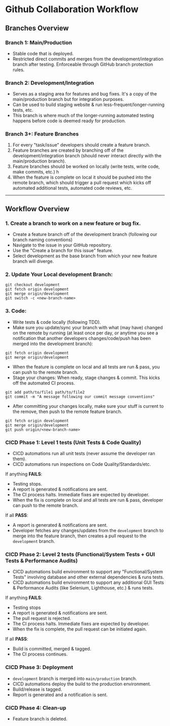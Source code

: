 # Github Collaboration Workflow

## Branches Overview

### Branch 1: Main/Production

- Stable code that is deployed.
- Restricted direct commits and merges from the development/integration branch after testing. Enforceable through GitHub branch protection rules.


### Branch 2: Development/Integration

- Serves as a staging area for features and bug fixes. It's a copy of the main/production branch but for integration purposes.
- Can be used to build staging website & run less-frequent/longer-running tests, etc.  
- This branch is where much of the longer-running automated testing happens before code is deemed ready for production.


### Branch 3+: Feature Branches

1. For every "task/issue" developers should create a feature branch. 
2. Feature branches are created by branching off of the development/integration branch  (should never interact directly with the main/production branch).
3. Feature branches should be worked on locally (write tests, write code, make commits, etc.) h 
4. When the feature is complete on local it should be pushed into the remote branch, which should trigger a pull request which kicks off automated additional tests, automated code reviews, etc.


---

## Workflow Overview

### 1. Create a branch to work on a new feature or bug fix.

- Create a feature branch off of the development branch (following our branch naming conventions)
- Navigate to the issue in your GitHub repository.
- Use the "Create a branch for this issue" feature.
- Select development as the base branch from which your new feature branch will diverge.

### 2. Update Your Local development Branch:
```
git checkout development
git fetch origin development
git merge origin/development
git switch -c <new-branch-name>
```

### 3. Code:

- Write tests & code locally (following TDD). 
- Make sure you update/sync your branch with what (may have) changed on the remote by running (at least once per day, or anytime you see a notification that another developers changes/code/push has been merged into the development branch):

```
git fetch origin development
git merge origin/development
```

- When the feature is complete on local and all tests are run & pass, you can push to the remote branch.
- Stage your changes: When ready, stage changes & commit. This kicks off the automated CI process. 

```
git add path/to/file1 path/to/file2
git commit -m "A message following our commit message conventions"
```

- After committing your changes locally, make sure your stuff is current to the remove, then push to the remote feature branch.
  
```
git fetch origin development
git merge origin/development
git push origin/<new-branch-name>
```



### CICD Phase 1: Level 1 tests (Unit Tests & Code Quality)

- CICD automations run all unit tests (never assume the developer ran them).
- CICD automations run inspections on Code Quality/Standards/etc.

If anything **FAILS**: 

- Testing stops. 
- A report is generated & notifications are sent. 
- The CI process halts. Immediate fixes are expected by developer. 
- When the fix is complete on local and all tests are run & pass, developer can push to the remote branch.

If all **PASS**:
  
- A report is generated & notifications are sent.
- Developer fetches any changes/updates from the `development` branch to merge into the feature branch, then creates a pull request to the `development` branch.


### CICD Phase 2: Level 2 tests (Functional/System Tests + GUI Tests & Performance Audits)

- CICD automations build environment to support any "Functional/System Tests" involving database and other external dependencies & runs tests.
- CICD automations build environment to support any additional GUI Tests & Performance Audits (like Selenium, Lighthouse, etc.) & runs tests.

If anything **FAILS**: 

- Testing stops 
- A report is generated & notifications are sent. 
- The pull request is rejected. 
- The CI process halts. Immediate fixes are expected by developer. 
- When the fix is complete, the pull request can be initiated again.

If all **PASS**:

- Build is committed, merged & tagged.
- The CI process continues.


### CICD Phase 3: Deployment

- `development` branch is merged into `main/production` branch. 
- CICD automations deploy the build to the production environment.
- Build/release is tagged.
- Report is generated and a notification is sent.

### CICD Phase 4: Clean-up

- Feature branch is deleted.
